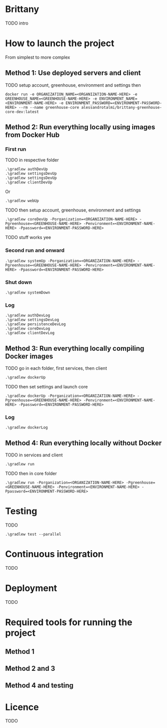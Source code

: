 # Brittany
TODO intro

# How to launch the project
From simplest to more complex

## Method 1: Use deployed servers and client
TODO setup account, greenhouse, environment and settings then
```
docker run -e ORGANIZATION_NAME=<ORGANIZATION-NAME-HERE> -e GREENHOUSE_NAME=<GREENHOUSE-NAME-HERE> -e ENVIRONMENT_NAME=<ENVIRONMENT-NAME-HERE> -e ENVIRONMENT_PASSWORD=<ENVIRONMENT-PASSWORD-HERE> --rm --name greenhouse-core alessandrotalmi/brittany-greenhouse-core-dev:latest
```

## Method 2: Run everything locally using images from Docker Hub

### First run
TODO in respective folder
```
.\gradlew authDevUp
.\gradlew settingsDevUp
.\gradlew settingsDevUp
.\gradlew clientDevUp
```
Or
```
.\gradlew webUp
```
TODO then setup account, greenhouse, environment and settings
```
.\gradlew coreDevUp -Porganization=<ORGANIZATION-NAME-HERE> -Pgreenhouse=<GREENHOUSE-NAME-HERE> -Penvironment=<ENVIRONMENT-NAME-HERE> -Ppassword=<ENVIRONMENT-PASSWORD-HERE>
```
TODO stuff works yee

### Second run and onward

```
.\gradlew systemUp -Porganization=<ORGANIZATION-NAME-HERE> -Pgreenhouse=<GREENHOUSE-NAME-HERE> -Penvironment=<ENVIRONMENT-NAME-HERE> -Ppassword=<ENVIRONMENT-PASSWORD-HERE>
```

### Shut down
```
.\gradlew systemDown
```

### Log
```
.\gradlew authDevLog
.\gradlew settingsDevLog
.\gradlew persistenceDevLog
.\gradlew coreDevLog
.\gradlew clientDevLog
```

## Method 3: Run everything locally compiling Docker images
TODO go in each folder, first services, then client
```
.\gradlew dockerUp
```
TODO then set settings and launch core
```
.\gradlew dockerUp -Porganization=<ORGANIZATION-NAME-HERE> -Pgreenhouse=<GREENHOUSE-NAME-HERE> -Penvironment=<ENVIRONMENT-NAME-HERE> -Ppassword=<ENVIRONMENT-PASSWORD-HERE>
```
### Log

```
.\gradlew dockerLog
```

## Method 4: Run everything locally without Docker
TODO in services and client 
```
.\gradlew run
```
TODO then in core folder
```
.\gradlew run -Porganization=<ORGANIZATION-NAME-HERE> -Pgreenhouse=<GREENHOUSE-NAME-HERE> -Penvironment=<ENVIRONMENT-NAME-HERE> -Ppassword=<ENVIRONMENT-PASSWORD-HERE>
```

# Testing
TODO
```
.\gradlew test --parallel
```

# Continuous integration
TODO

# Deployment
TODO

# Required tools for running the project
## Method 1
## Method 2 and 3
## Method 4 and testing

# Licence
TODO